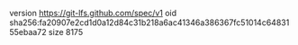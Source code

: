 version https://git-lfs.github.com/spec/v1
oid sha256:fa20907e2cd1d0a12d84c31b218a6ac41346a386367fc51014c6483155ebaa72
size 8175
